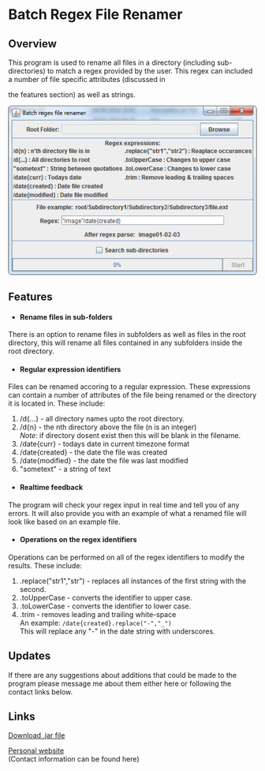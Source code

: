 # Batch Regex File Renamer

## Overview
This program is used to rename all files in a directory (including sub-directories) to match a regex provided by the user. This regex can included a number of file specific attributes (discussed in 

the features section) as well as strings.

![Image](https://raw.githubusercontent.com/Mattie432/Batch-Regex-File-Renamer/master/Images/UserInterface.png)

## Features

* #### Rename files in sub-folders
There is an option to rename files in subfolders as well as files in the root directory, this will rename all files contained in any subfolders inside the root directory.

* #### Regular expression identifiers
Files can be renamed accoring to a regular expression. These expressions can contain a number of attributes of the file being renamed or the directory it is located in. These include:
  1. /d{...} - all directory names upto the root directory.
  2. /d{n} - the nth directory above the file (n is an integer)  
        *Note:* if directory dosent exist then this will be blank in the filename.
  3. /date{curr} - todays date in current timezone format
  4. /date{created} - the date the file was created
  5. /date{modified} - the date the file was last modified
  6. "sometext" - a string of text
       

* #### Realtime feedback
The program will check your regex input in real time and tell you of any errors. It will also provide you with an example of what a renamed file will look like based on an example file.

* #### Operations on the regex identifiers
Operations can be performed on all of the regex identifiers to modify the results. These include:

  1. .replace("str1","str") - replaces all instances of the first string with the second.
  2. .toUpperCase - converts the identifier to upper case.
  3. .toLowerCase - converts the identifier to lower case.
  4. .trim - removes leading and trailing white-space  
  An example: `/date{created}.replace("-","_")`  
  This will replace any "-" in the date string with underscores.



## Updates
If there are any suggestions about additions that could be made to the program please message me about them either here or following the contact links below.


## Links
[Download .jar file](https://github.com/Mattie432/Batch-Regex-File-Renamer/blob/master/BatchRegexFileRenamer.jar)

[Personal website](https://mattie432.com)  
(Contact information can be found here)
